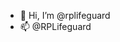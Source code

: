 - 👋 Hi, I’m @rplifeguard
- 📫 @RPLifeguard

<!---
rplifeguard/rplifeguard is a ✨ special ✨ repository because its `README.md` (this file) appears on your GitHub profile.
You can click the Preview link to take a look at your changes.
--->
